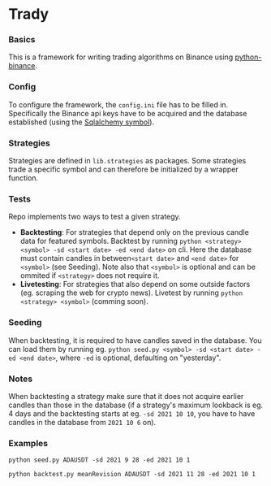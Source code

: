 # Trady


### Basics
This is a framework for writing trading algorithms on Binance using [python-binance](https://python-binance.readthedocs.io/en/latest/). 

### Config
To configure the framework, the `config.ini` file has to be filled in. Specifically the Binance api keys have to be acquired and the database established (using the [Sqlalchemy symbol](https://www.tutorialspoint.com/sqlalchemy/sqlalchemy_core_connecting_to_database.htm)).

### Strategies
Strategies are defined in `lib.strategies` as packages. Some strategies trade a specific symbol and can therefore be initialized by a wrapper function.

### Tests
Repo implements two ways to test a given strategy.

- **Backtesting**: For strategies that depend only on the previous candle data for featured symbols. Backtest by running `python <strategy> <symbol> -sd <start date> -ed <end date>` on cli. Here the database must contain candles in between`<start date>` and `<end date>` for `<symbol>`  (see Seeding). Note also that `<symbol>` is optional and can be ommited if `<strategy>` does not require it.
- **Livetesting**: For strategies that also depend on some outside factors (eg. scraping the web for crypto news). Livetest by running `python <strategy> <symbol>` (comming soon).

### Seeding
When backtesting, it is required to have candles saved in the database. You can load them by running eg. `python seed.py <symbol> -sd <start date> -ed <end date>`, where `-ed` is optional, defaulting on "yesterday". 

### Notes

When backtesting a strategy make sure that it does not acquire earlier candles than those in the database (if a strategy's maximum lookback is eg. 4 days and the backtesting starts at eg. `-sd 2021 10 10`, you have to have candles in the database from `2021 10 6` on).

### Examples

`python seed.py ADAUSDT -sd 2021 9 28 -ed 2021 10 1`

`python backtest.py meanRevision ADAUSDT -sd 2021 11 28 -ed 2021 10 1`
